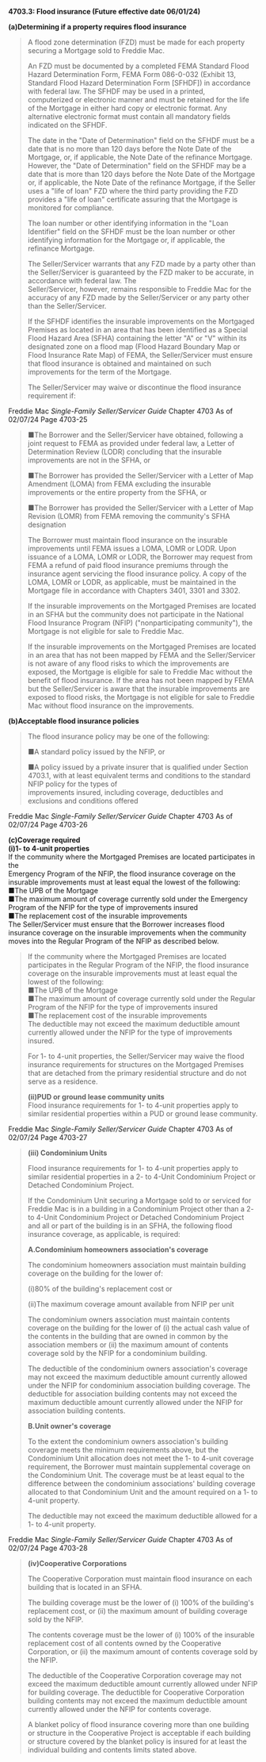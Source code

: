 **4703.3: Flood insurance (Future effective date 06/01/24)**

**(a)Determining if a property requires flood insurance**

> A flood zone determination (FZD) must be made for each property
> securing a Mortgage sold to Freddie Mac.
>
> An FZD must be documented by a completed FEMA Standard Flood Hazard
> Determination Form, FEMA Form 086-0-032 (Exhibit 13, Standard Flood
> Hazard Determination Form \[SFHDF\]) in accordance with federal law.
> The SFHDF may be used in a printed,\
> computerized or electronic manner and must be retained for the life of
> the Mortgage in either hard copy or electronic format. Any alternative
> electronic format must contain all mandatory fields indicated on the
> SFHDF.
>
> The date in the "Date of Determination" field on the SFHDF must be a
> date that is no more than 120 days before the Note Date of the
> Mortgage, or, if applicable, the Note Date of the refinance Mortgage.
> However, the "Date of Determination" field on the SFHDF may be a date
> that is more than 120 days before the Note Date of the Mortgage or, if
> applicable, the Note Date of the refinance Mortgage, if the Seller
> uses a "life of loan" FZD where the third party providing the FZD
> provides a "life of loan" certificate assuring that the Mortgage is
> monitored for compliance.
>
> The loan number or other identifying information in the "Loan
> Identifier" field on the SFHDF must be the loan number or other
> identifying information for the Mortgage or, if applicable, the
> refinance Mortgage.
>
> The Seller/Servicer warrants that any FZD made by a party other than
> the Seller/Servicer is guaranteed by the FZD maker to be accurate, in
> accordance with federal law. The\
> Seller/Servicer, however, remains responsible to Freddie Mac for the
> accuracy of any FZD made by the Seller/Servicer or any party other
> than the Seller/Servicer.
>
> If the SFHDF identifies the insurable improvements on the Mortgaged
> Premises as located in an area that has been identified as a Special
> Flood Hazard Area (SFHA) containing the letter "A" or "V" within its
> designated zone on a flood map (Flood Hazard Boundary Map or Flood
> Insurance Rate Map) of FEMA, the Seller/Servicer must ensure that
> flood insurance is obtained and maintained on such improvements for
> the term of the Mortgage.
>
> The Seller/Servicer may waive or discontinue the flood insurance
> requirement if:

Freddie Mac *Single-Family Seller/Servicer Guide* Chapter 4703 As of
02/07/24 Page 4703-25

> ■The Borrower and the Seller/Servicer have obtained, following a joint
> request to FEMA as provided under federal law, a Letter of
> Determination Review (LODR) concluding that the insurable improvements
> are not in the SFHA, or
>
> ■The Borrower has provided the Seller/Servicer with a Letter of Map
> Amendment (LOMA) from FEMA excluding the insurable improvements or the
> entire property from the SFHA, or
>
> ■The Borrower has provided the Seller/Servicer with a Letter of Map
> Revision (LOMR) from FEMA removing the community's SFHA designation
>
> The Borrower must maintain flood insurance on the insurable
> improvements until FEMA issues a LOMA, LOMR or LODR. Upon issuance of
> a LOMA, LOMR or LODR, the Borrower may request from FEMA a refund of
> paid flood insurance premiums through the insurance agent servicing
> the flood insurance policy. A copy of the LOMA, LOMR or LODR, as
> applicable, must be maintained in the Mortgage file in accordance with
> Chapters 3401, 3301 and 3302.
>
> If the insurable improvements on the Mortgaged Premises are located in
> an SFHA but the community does not participate in the National Flood
> Insurance Program (NFIP) ("nonparticipating community"), the Mortgage
> is not eligible for sale to Freddie Mac.
>
> If the insurable improvements on the Mortgaged Premises are located in
> an area that has not been mapped by FEMA and the Seller/Servicer is
> not aware of any flood risks to which the improvements are exposed,
> the Mortgage is eligible for sale to Freddie Mac without the benefit
> of flood insurance. If the area has not been mapped by FEMA but the
> Seller/Servicer is aware that the insurable improvements are exposed
> to flood risks, the Mortgage is not eligible for sale to Freddie Mac
> without flood insurance on the improvements.

**(b)Acceptable flood insurance policies**

> The flood insurance policy may be one of the following:
>
> ■A standard policy issued by the NFIP, or
>
> ■A policy issued by a private insurer that is qualified under Section
> 4703.1, with at least equivalent terms and conditions to the standard
> NFIP policy for the types of\
> improvements insured, including coverage, deductibles and exclusions
> and conditions offered

Freddie Mac *Single-Family Seller/Servicer Guide* Chapter 4703 As of
02/07/24 Page 4703-26

**(c)Coverage required**\
**(i)1- to 4-unit properties**\
If the community where the Mortgaged Premises are located participates
in the\
Emergency Program of the NFIP, the flood insurance coverage on the
insurable improvements must at least equal the lowest of the following:\
■The UPB of the Mortgage\
■The maximum amount of coverage currently sold under the Emergency
Program of the NFIP for the type of improvements insured\
■The replacement cost of the insurable improvements\
The Seller/Servicer must ensure that the Borrower increases flood
insurance coverage on the insurable improvements when the community
moves into the Regular Program of the NFIP as described below.

> If the community where the Mortgaged Premises are located participates
> in the Regular Program of the NFIP, the flood insurance coverage on
> the insurable improvements must at least equal the lowest of the
> following:\
> ■The UPB of the Mortgage\
> ■The maximum amount of coverage currently sold under the Regular
> Program of the NFIP for the type of improvements insured\
> ■The replacement cost of the insurable improvements\
> The deductible may not exceed the maximum deductible amount currently
> allowed under the NFIP for the type of improvements insured.
>
> For 1- to 4-unit properties, the Seller/Servicer may waive the flood
> insurance requirements for structures on the Mortgaged Premises that
> are detached from the primary residential structure and do not serve
> as a residence.
>
> **(ii)PUD or ground lease community units**\
> Flood insurance requirements for 1- to 4-unit properties apply to
> similar residential properties within a PUD or ground lease community.

Freddie Mac *Single-Family Seller/Servicer Guide* Chapter 4703 As of
02/07/24 Page 4703-27

> **(iii) Condominium Units**
>
> Flood insurance requirements for 1- to 4-unit properties apply to
> similar residential properties in a 2- to 4-Unit Condominium Project
> or Detached Condominium Project.
>
> If the Condominium Unit securing a Mortgage sold to or serviced for
> Freddie Mac is in a building in a Condominium Project other than a 2-
> to 4-Unit Condominium Project or Detached Condominium Project and all
> or part of the building is in an SFHA, the following flood insurance
> coverage, as applicable, is required:
>
> **A.Condominium homeowners association's coverage**
>
> The condominium homeowners association must maintain building coverage
> on the building for the lower of:
>
> (i)80% of the building's replacement cost or
>
> (ii)The maximum coverage amount available from NFIP per unit
>
> The condominium owners association must maintain contents coverage on
> the building for the lower of (i) the actual cash value of the
> contents in the building that are owned in common by the association
> members or (ii) the maximum amount of contents coverage sold by the
> NFIP for a condominium building.
>
> The deductible of the condominium owners association's coverage may
> not exceed the maximum deductible amount currently allowed under the
> NFIP for condominium association building coverage. The deductible for
> association building contents may not exceed the maximum deductible
> amount currently allowed under the NFIP for association building
> contents.
>
> **B.Unit owner's coverage**
>
> To the extent the condominium owners association's building coverage
> meets the minimum requirements above, but the Condominium Unit
> allocation does not meet the 1- to 4-unit coverage requirement, the
> Borrower must maintain supplemental coverage on the Condominium Unit.
> The coverage must be at least equal to the difference between the
> condominium associations' building coverage allocated to that
> Condominium Unit and the amount required on a 1- to 4-unit property.
>
> The deductible may not exceed the maximum deductible allowed for a 1-
> to 4-unit property.

Freddie Mac *Single-Family Seller/Servicer Guide* Chapter 4703 As of
02/07/24 Page 4703-28

> **(iv)Cooperative Corporations**
>
> The Cooperative Corporation must maintain flood insurance on each
> building that is located in an SFHA.
>
> The building coverage must be the lower of (i) 100% of the building's
> replacement cost, or (ii) the maximum amount of building coverage sold
> by the NFIP.
>
> The contents coverage must be the lower of (i) 100% of the insurable
> replacement cost of all contents owned by the Cooperative Corporation,
> or (ii) the maximum amount of contents coverage sold by the NFIP.
>
> The deductible of the Cooperative Corporation coverage may not exceed
> the maximum deductible amount currently allowed under NFIP for
> building coverage. The deductible for Cooperative Corporation building
> contents may not exceed the maximum deductible amount currently
> allowed under the NFIP for contents coverage.
>
> A blanket policy of flood insurance covering more than one building or
> structure in the Cooperative Project is acceptable if each building or
> structure covered by the blanket policy is insured for at least the
> individual building and contents limits stated above.